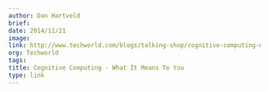 ```yaml
---
author: Dan Hartveld
brief:
date: 2014/11/21
image:
link: http://www.techworld.com/blogs/talking-shop/cognitive-computing-explained-3588242/
org: Techworld
tags:
title: Cognitive Computing - What It Means To You
type: link
---
```

